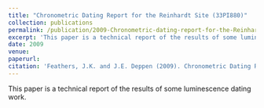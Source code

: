 ```yaml
---
title: "Chronometric Dating Report for the Reinhardt Site (33PI880)"
collection: publications
permalink: /publication/2009-Chronometric-dating-report-for-the-Reinhardt-Site
excerpt: 'This paper is a technical report of the results of some luminescence dating work.'
date: 2009
venue: 
paperurl: 
citation: 'Feathers, J.K. and J.E. Deppen (2009). Chronometric Dating Report for the Reinhardt Site (33PI880). In <i>Archaeological Survey of the Reinhardt Tract Property through a Certified Local Government (CLG) Grant on behalf of the City of Columbus in Harrison Township, Pickaway County, Ohio</i>. Edited by K.C. Nolan, Appendix B. The Ohio State University. Submitted to the Ohio Historic Preservation Office. Copies available from Ohio Historic Preservation Office, Columbus, Ohio.'
---
```

This paper is a technical report of the results of some luminescence dating work.